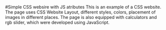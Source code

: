 #Simple CSS websire with JS atributes
This is an example of a CSS website. The page uses CSS Website Layout, different styles, colors, placement of images in different places.
The page is also equipped with calculators and rgb slider, which were developed using JavaScript.
